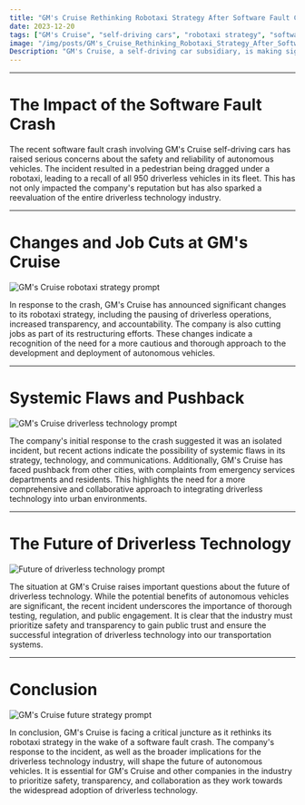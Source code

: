 ```yaml
---
title: "GM's Cruise Rethinking Robotaxi Strategy After Software Fault Crash"
date: 2023-12-20
tags: ["GM's Cruise", "self-driving cars", "robotaxi strategy", "software fault crash", "driverless technology"]
image: "/img/posts/GM's_Cruise_Rethinking_Robotaxi_Strategy_After_Software_Fault_Crash/0.png"
Description: "GM's Cruise, a self-driving car subsidiary, is making significant changes to its robotaxi strategy after a software fault led to a gruesome crash. This blog post explores the implications of this incident and the future of driverless technology."
---
```



---
# The Impact of the Software Fault Crash

The recent software fault crash involving GM's Cruise self-driving cars has raised serious concerns about the safety and reliability of autonomous vehicles. The incident resulted in a pedestrian being dragged under a robotaxi, leading to a recall of all 950 driverless vehicles in its fleet. This has not only impacted the company's reputation but has also sparked a reevaluation of the entire driverless technology industry.



---
# Changes and Job Cuts at GM's Cruise

![GM's Cruise robotaxi strategy prompt](/img/posts/GM's_Cruise_Rethinking_Robotaxi_Strategy_After_Software_Fault_Crash/2.png "GM's Cruise robotaxi strategy")

In response to the crash, GM's Cruise has announced significant changes to its robotaxi strategy, including the pausing of driverless operations, increased transparency, and accountability. The company is also cutting jobs as part of its restructuring efforts. These changes indicate a recognition of the need for a more cautious and thorough approach to the development and deployment of autonomous vehicles.



---
# Systemic Flaws and Pushback

![GM's Cruise driverless technology prompt](/img/posts/GM's_Cruise_Rethinking_Robotaxi_Strategy_After_Software_Fault_Crash/3.png "GM's Cruise driverless technology")

The company's initial response to the crash suggested it was an isolated incident, but recent actions indicate the possibility of systemic flaws in its strategy, technology, and communications. Additionally, GM's Cruise has faced pushback from other cities, with complaints from emergency services departments and residents. This highlights the need for a more comprehensive and collaborative approach to integrating driverless technology into urban environments.



---
# The Future of Driverless Technology

![Future of driverless technology prompt](/img/posts/GM's_Cruise_Rethinking_Robotaxi_Strategy_After_Software_Fault_Crash/4.png "Future of driverless technology")

The situation at GM's Cruise raises important questions about the future of driverless technology. While the potential benefits of autonomous vehicles are significant, the recent incident underscores the importance of thorough testing, regulation, and public engagement. It is clear that the industry must prioritize safety and transparency to gain public trust and ensure the successful integration of driverless technology into our transportation systems.



---
# Conclusion

![GM's Cruise future strategy prompt](/img/posts/GM's_Cruise_Rethinking_Robotaxi_Strategy_After_Software_Fault_Crash/5.png "GM's Cruise future strategy")

In conclusion, GM's Cruise is facing a critical juncture as it rethinks its robotaxi strategy in the wake of a software fault crash. The company's response to the incident, as well as the broader implications for the driverless technology industry, will shape the future of autonomous vehicles. It is essential for GM's Cruise and other companies in the industry to prioritize safety, transparency, and collaboration as they work towards the widespread adoption of driverless technology.


